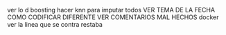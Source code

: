 ver lo d boosting
hacer knn para imputar todos
VER TEMA DE LA FECHA COMO CODIFICAR DIFERENTE
VER COMENTARIOS MAL HECHOS
docker ver la linea que se contra restaba
